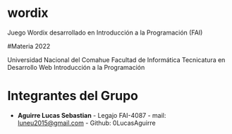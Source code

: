 # wordix
Juego Wordix desarrollado en Introducción a la Programación (FAI)

#Materia 2022

Universidad Nacional del Comahue
Facultad de Informática
Tecnicatura en Desarrollo Web
Introducción a la Programación  

# Integrantes del Grupo

- **Aguirre Lucas Sebastian** - Legajo FAI-4087 - mail: luneu2015@gmail.com - Github: 0LucasAguirre

